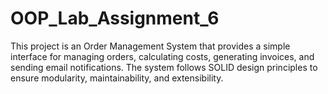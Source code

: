 # OOP_Lab_Assignment_6

This project is an Order Management System that provides a simple interface for managing orders, calculating costs, generating invoices, and sending email notifications. The system follows SOLID design principles to ensure modularity, maintainability, and extensibility.
